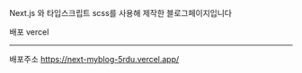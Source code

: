 Next.js 와  타입스크립트 scss를 사용해 제작한 블로그페이지입니다

배포 vercel 

---
배포주소 
https://next-myblog-5rdu.vercel.app/
